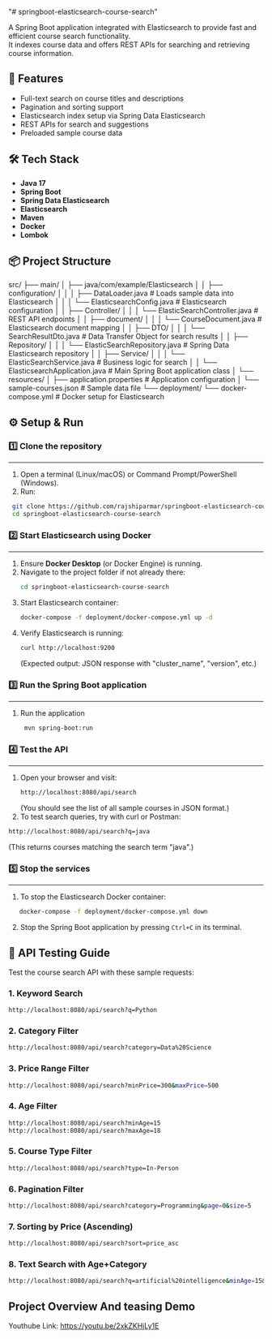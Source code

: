 "# springboot-elasticsearch-course-search" 

A Spring Boot application integrated with Elasticsearch to provide fast and efficient course search functionality.  
It indexes course data and offers REST APIs for searching and retrieving course information.


## 🚀 Features
- Full-text search on course titles and descriptions
- Pagination and sorting support
- Elasticsearch index setup via Spring Data Elasticsearch
- REST APIs for search and suggestions
- Preloaded sample course data


## 🛠 Tech Stack
- **Java 17** 
- **Spring Boot**
- **Spring Data Elasticsearch**
- **Elasticsearch** 
- **Maven**
- **Docker**
- **Lombok**


## 📦 Project Structure
src/
├── main/
│   ├── java/com/example/Elasticsearch
│   │   ├── configuration/
│   │   │   ├── DataLoader.java                     # Loads sample data into Elasticsearch
│   │   │   └── ElasticsearchConfig.java            # Elasticsearch configuration
│   │   ├── Controller/
│   │   │   └── ElasticSearchController.java        # REST API endpoints
│   │   ├── document/
│   │   │   └── CourseDocument.java                 # Elasticsearch document mapping
│   │   ├── DTO/
│   │   │   └── SearchResultDto.java                # Data Transfer Object for search results
│   │   ├── Repository/
│   │   │   └── ElasticSearchRepository.java        # Spring Data Elasticsearch repository
│   │   ├── Service/
│   │   │   └── ElasticSearchService.java           # Business logic for search
│   │   └── ElasticsearchApplication.java           # Main Spring Boot application class
│   └── resources/
│       ├── application.properties                  # Application configuration
│       └── sample-courses.json                     # Sample data file
└── deployment/
    └── docker-compose.yml                          # Docker setup for Elasticsearch


## ⚙️ Setup & Run

### 1️⃣ Clone the repository
-------------------------------
1. Open a terminal (Linux/macOS) or Command Prompt/PowerShell (Windows).
2. Run:
  ```bash
   git clone https://github.com/rajshiparmar/springboot-elasticsearch-course-search.git
   cd springboot-elasticsearch-course-search
  ```

### 2️⃣ Start Elasticsearch using Docker
-------------------------------
1. Ensure **Docker Desktop** (or Docker Engine) is running.
2. Navigate to the project folder if not already there:
    ```bash
    cd springboot-elasticsearch-course-search
   ```
3. Start Elasticsearch container:
   ```bash
   docker-compose -f deployment/docker-compose.yml up -d
   ```
4. Verify Elasticsearch is running:
   ```bash
   curl http://localhost:9200
   ```
   (Expected output: JSON response with "cluster_name", "version", etc.)

### 3️⃣ Run the Spring Boot application
-------------------------------
1. Run the application
   ```bash
    mvn spring-boot:run
   ```

### 4️⃣ Test the API
-------------------------------
1. Open your browser and visit:
   ```bash
   http://localhost:8080/api/search
   ```
   (You should see the list of all sample courses in JSON format.)
2. To test search queries, try with curl or Postman:
  ```bash
  http://localhost:8080/api/search?q=java
  ```
   (This returns courses matching the search term "java".)

### 5️⃣ Stop the services
-------------------------------
1. To stop the Elasticsearch Docker container:
```bash
   docker-compose -f deployment/docker-compose.yml down
```
2. Stop the Spring Boot application by pressing `Ctrl+C` in its terminal.


## 🚀 API Testing Guide

Test the course search API with these sample requests:

### **1. Keyword Search**
```bash
http://localhost:8080/api/search?q=Python
```

### **2. Category Filter**
```bash
http://localhost:8080/api/search?category=Data%20Science
```

### **3. Price Range Filter**
```bash
http://localhost:8080/api/search?minPrice=300&maxPrice=500
```

### **4. Age Filter**
```bash
http://localhost:8080/api/search?minAge=15
http://localhost:8080/api/search?maxAge=18
```

### **5. Course Type Filter**
```bash
http://localhost:8080/api/search?type=In-Person
```

### **6. Pagination Filter**
```bash
http://localhost:8080/api/search?category=Programming&page=0&size=5
```

### **7. Sorting by Price (Ascending)**
```bash
http://localhost:8080/api/search?sort=price_asc
```

### **8. Text Search with Age+Category**
```bash
http://localhost:8080/api/search?q=artificial%20intelligence&minAge=15&category=AI/ML
```

## Project Overview And teasing Demo
Youthube Link: https://youtu.be/2xkZKHjLy1E
